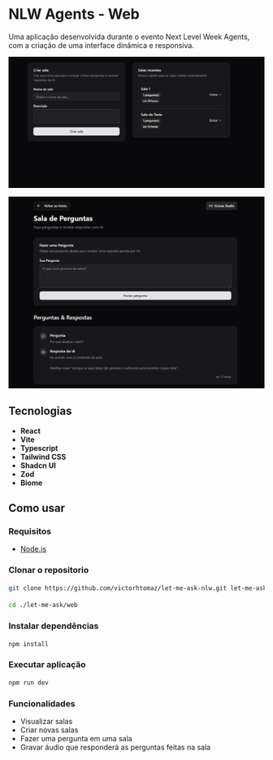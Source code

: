 # NLW Agents - Web
Uma aplicação desenvolvida durante o evento Next Level Week Agents, com a criação de uma interface dinâmica e responsiva.

![Captura de tela da página principal](docs/Screenshot_Home.jpeg)

![Captura de tela da página de sala de perguntas](docs/Screenshot_Sala_De_Perguntas.jpeg)

## Tecnologias
- **React**
- **Vite**
- **Typescript**
- **Tailwind CSS**
- **Shadcn UI**
- **Zod**
- **Biome**

## Como usar

### Requisitos

- [Node.js](https://nodejs.org/en)

### Clonar o repositorio

```bash
git clone https://github.com/victorhtomaz/let-me-ask-nlw.git let-me-ask

cd ./let-me-ask/web
```

### Instalar dependências 

```bash
npm install
```

### Executar aplicação

```bash
npm run dev
```

### Funcionalidades

* Visualizar salas
* Criar novas salas
* Fazer uma pergunta em uma sala
* Gravar áudio que responderá as perguntas feitas na sala